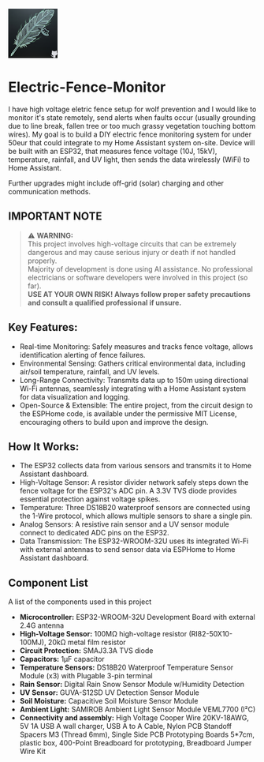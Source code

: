 ![Electric Feather Icon](./Assets/Icon.png)
# Electric-Fence-Monitor
I have high voltage eletric fence setup for wolf prevention and I would like to monitor it's state remotely, send alerts when faults occur (usually grounding due to line break, fallen tree or too much grassy vegetation touching bottom wires).
My goal is to build a DIY electric fence monitoring system for under 50eur that could integrate to my Home Assistant system on-site.
Device will be built with an ESP32, that measures fence voltage (10J, 15kV), temperature, rainfall, and UV light, then sends the data wirelessly (WiFi) to Home Assistant.

Further upgrades might include off-grid (solar) charging and other communication methods.

## IMPORTANT NOTE
> ⚠️ **WARNING:**  
> This project involves high-voltage circuits that can be extremely dangerous and may cause serious injury or death if not handled properly.  
> Majority of development is done using AI assistance. No professional electricians or software developers were involved in this project (so far).  
> **USE AT YOUR OWN RISK! Always follow proper safety precautions and consult a qualified professional if unsure.**

## Key Features:
* Real-time Monitoring: Safely measures and tracks fence voltage, allows identification alerting of fence failures.
* Environmental Sensing: Gathers critical environmental data, including air/soil temperature, rainfall, and UV levels.
* Long-Range Connectivity: Transmits data up to 150m using directional Wi-Fi antennas, seamlessly integrating with a Home Assistant system for data visualization and logging.
* Open-Source & Extensible: The entire project, from the circuit design to the ESPHome code, is available under the permissive MIT License, encouraging others to build upon and improve the design.

## How It Works:
* The ESP32 collects data from various sensors and transmits it to Home Assistant dashboard.
* High-Voltage Sensor: A resistor divider network safely steps down the fence voltage for the ESP32's ADC pin. A 3.3V TVS diode provides essential protection against voltage spikes.
* Temperature: Three DS18B20 waterproof sensors are connected using the 1-Wire protocol, which allows multiple sensors to share a single pin.
* Analog Sensors: A resistive rain sensor and a UV sensor module connect to dedicated ADC pins on the ESP32.
* Data Transmission: The ESP32-WROOM-32U uses its integrated Wi-Fi with external antennas to send sensor data via ESPHome to Home Assistant dashboard.

## Component List
A list of the components used in this project

* **Microcontroller:** ESP32-WROOM-32U Development Board with external 2.4G antenna
* **High-Voltage Sensor:** 100MΩ high-voltage resistor (RI82-50X10-100MJ), 20kΩ metal film resistor
* **Circuit Protection:** SMAJ3.3A TVS diode
* **Capacitors:** 1µF capacitor
* **Temperature Sensors:** DS18B20 Waterproof Temperature Sensor Module (x3) with Plugable 3-pin terminal
* **Rain Sensor:** Digital Rain Snow Sensor Module w/Humidity Detection
* **UV Sensor:** GUVA-S12SD UV Detection Sensor Module
* **Soil Moisture:** Capacitive Soil Moisture Sensor Module
* **Ambient Light:** SAMIROB Ambient Light Sensor Module VEML7700 (I²C)
* **Connectivity and assembly:** High Voltage Cooper Wire 20KV-18AWG, 5V 1A USB A wall charger, USB A to A Cable,  Nylon PCB Standoff Spacers M3 (Thread 6mm), Single Side PCB Prototyping Boards 5*7cm, plastic box, 400-Point Breadboard for prototyping, Breadboard Jumper Wire Kit

